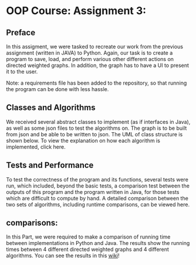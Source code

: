 # OOP Course: Assignment 3:
## Preface
In this assigment, we were tasked to recreate our work from the previous assignment (written in JAVA) to Python.
Again, our task is to create a program to save, load, and perform various other different actions on directed weighted
graphs. In addition, the graph has to have a UI to present it to the user.

Note: a requirements file has been added to the repository, so that running the program can be done with less hassle.

## Classes and Algorithms
We received several abstract classes to implement (as if interfaces in Java), as well as some json files to test the
algorithms on. The graph is to be built from json and be able to be written to json. The UML of class structure is
shown below. To view the explanation on how each algorithm is implemented, click here.

## Tests and Performance
To test the correctness of the program and its functions, several tests were run, which included, beyond the basic
tests, a comparison test between the outputs of this program and the program written in Java, for those tests which are
difficult to compute by hand. A detailed comparison between the two sets of algorithms, including runtime comparisons,
can be viewed here.

## comparisons:
In this Part,  we were required to make a comparison of running time between implementations in Python and Java.
The results show the running times between 4 different directed weighted graphs and 4 different algorithms.
You can see the results in this [wiki](https://github.com/TalMalchi/Ex3_OOP.wiki.git)!
